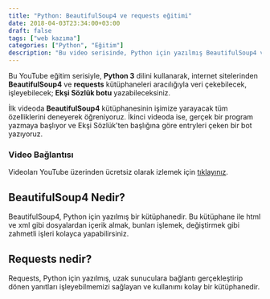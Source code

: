 ```yaml
---
title: "Python: BeautifulSoup4 ve requests eğitimi"
date: 2018-04-03T23:34:00+03:00
draft: false
tags: ["web kazıma"]
categories: ["Python", "Eğitim"]
description: "Bu video serisinde, Python için yazılmış BeautifulSoup4 ve requests kütüphanelerini kullanmayı öğreniyor, ardından ise bu kütüphaneleri kullanarak Ekşi Sözlük okuyucu program yazıyoruz."
---
```

Bu YouTube eğitim serisiyle, **Python 3** dilini kullanarak, internet sitelerinden **BeautifulSoup4** ve **requests** kütüphaneleri aracılığıyla veri çekebilecek, işleyebilecek; **Ekşi Sözlük botu** yazabileceksiniz.

İlk videoda **BeautifulSoup4** kütüphanesinin işimize yarayacak tüm özelliklerini deneyerek öğreniyoruz. İkinci videoda ise, gerçek bir program yazmaya başlıyor ve Ekşi Sözlük'ten başlığına göre entryleri çeken bir bot yazıyoruz.

### Video Bağlantısı
Videoları YouTube üzerinden ücretsiz olarak izlemek için [tıklayınız](https://www.youtube.com/watch?v=aHIcN8Oa_y8&list=PLMvhOENXP_Tiw-y_Icu03FaYZ0MXmzt5c).

## BeautifulSoup4 Nedir?
BeautifulSoup4, Python için yazılmış bir kütüphanedir. Bu kütüphane ile html ve xml gibi dosyalardan içerik almak, bunları işlemek, değiştirmek gibi zahmetli işleri kolayca yapabilirsiniz.

## Requests nedir?
Requests, Python için yazılmış, uzak sunuculara bağlantı gerçekleştirip dönen yanıtları işleyebilmemizi sağlayan ve kullanımı kolay bir kütüphanedir.
